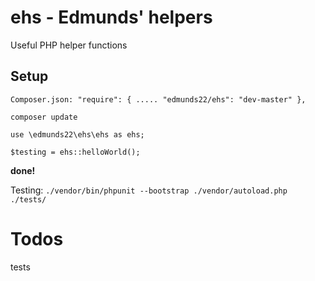 # ehs - Edmunds' helpers
Useful PHP helper functions


## Setup

`Composer.json:
    "require": {
        .....
        "edmunds22/ehs": "dev-master"
    },`

`composer update`

`use \edmunds22\ehs\ehs as ehs;`

`$testing = ehs::helloWorld();`

**done!**

Testing: `./vendor/bin/phpunit --bootstrap ./vendor/autoload.php ./tests/`

# Todos
tests
